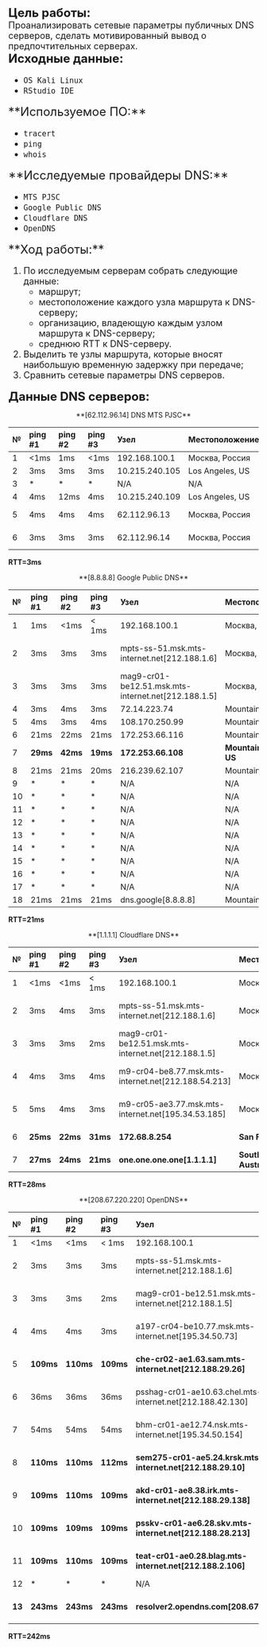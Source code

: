 <font size="5">**Цель работы:**</font><br>
<font size="4">Проанализировать сетевые параметры публичных DNS серверов, сделать мотивированный вывод о предпочтительных серверах.</font><br>
<font size="5">**Исходные данные:**</font><br>
<font size="4">

* `OS Kali Linux`
* `RStudio IDE`

</font>
<font size="5">**️Используемое ПО:**</font><br>
<font size="4">

* `tracert`
* `ping`
* `whois`
    
</font>
<font size="5">**Исследуемые провайдеры DNS:**</font><br>
<font size="4">

* `MTS PJSC`
* `Google Public DNS`
* `Cloudflare DNS`
* `OpenDNS`

</font>
<font size="5">**Ход работы:**</font><br>
<font size="4">

1. По исследуемым серверам собрать следующие данные: 
    * маршрут;
    * местоположение каждого узла маршрута к DNS-серверу;
    * организацию, владеющую каждым узлом маршрута к DNS-серверу;
    * среднюю RTT к DNS-серверу.
2. Выделить те узлы маршрута, которые вносят наибольшую временную задержку при передаче;
3. Сравнить сетевые параметры DNS серверов.

</font>

<font size="5">**Данные DNS серверов:**</font><br>
<center>**[62.112.96.14] DNS MTS PJSC**</center>

№  | ping #1  | ping #2  | ping #3  |                      Узел                             | Местоположение | Организация
:--|:---------|:---------|:---------|:------------------------------------------------------|:---------------|:------------
1  |<1ms      |1ms       |<1ms      |192.168.100.1                                          |Москва, Россия  |Роутер 
2  |3ms       |3ms       |3ms       |10.215.240.105                                         |Los Angeles, US |IANA
3  |*         |*         |*         |N/A                                                    |N/A             |N/A
4  |4ms       |12ms      |4ms       |10.215.240.109                                         |Los Angeles, US |IANA
5  |4ms       |4ms       |4ms       |62.112.96.13                                           |Москва, Россия  |MGTS adsl-rfc Client
6  |3ms       |3ms       |3ms       |62.112.96.14                                           |Москва, Россия  |MGTS adsl-rfc Client

**RTT=3ms**

<center>**[8.8.8.8] Google Public DNS**</center>

№  | ping #1  | ping #2  | ping #3  |                      Узел                             | Местоположение      | Организация
:--|:---------|:---------|:---------|:------------------------------------------------------|:--------------------|:------------
1  |1ms       |<1ms      |< 1ms     |192.168.100.1                                          |Москва, Россия       |Роутер 
2  |3ms       |3ms       |3ms       |mpts-ss-51.msk.mts-internet.net[212.188.1.6]           |Москва, Россия       |MTS PJSC [former ZAO MTU-Intel]
3  |3ms       |3ms       |3ms       |mag9-cr01-be12.51.msk.mts-internet.net[212.188.1.5]    |Москва, Россия       |MTS PJSC [former ZAO MTU-Intel]
4  |3ms       |4ms       |3ms       |72.14.223.74                                           |Mountain View, US    |Google LLS
5  |4ms       |3ms       |4ms       |108.170.250.99                                         |Mountain View, US    |Google LLS
6  |21ms      |22ms      |21ms      |172.253.66.116                                         |Mountain View, US    |Google LLS
7  |**29ms**  |**42ms**  |**19ms**  |**172.253.66.108**                                     |**Mountain View, US**|**Google LLS**
8  |21ms      |21ms      |20ms      |216.239.62.107                                         |Mountain View, US    |Google LLS
9  |*         |*         |*         |N/A                                                    |N/A                  |N/A
10 |*         |*         |*         |N/A                                                    |N/A                  |N/A
11 |*         |*         |*         |N/A                                                    |N/A                  |N/A
12 |*         |*         |*         |N/A                                                    |N/A                  |N/A
13 |*         |*         |*         |N/A                                                    |N/A                  |N/A
14 |*         |*         |*         |N/A                                                    |N/A                  |N/A
15 |*         |*         |*         |N/A                                                    |N/A                  |N/A
16 |*         |*         |*         |N/A                                                    |N/A                  |N/A
17 |*         |*         |*         |N/A                                                    |N/A                  |N/A
18 |21ms      |21ms      |21ms      |dns.google[8.8.8.8]                                    |Mountain View, US    |Google LLS

**RTT=21ms**

<center>**[1.1.1.1] Cloudflare DNS**</center>

№  | ping #1  | ping #2  | ping #3  |                      Узел                             | Местоположение                  | Организация
:--|:---------|:---------|:---------|:------------------------------------------------------|:--------------------------------|:------------
1  |<1ms      |<1ms      |< 1ms     |192.168.100.1                                          |Москва, Россия                   |Роутер 
2  |3ms       |4ms       |3ms       |mpts-ss-51.msk.mts-internet.net[212.188.1.6]           |Москва, Россия                   |MTS PJSC [former ZAO MTU-Intel]
3  |3ms       |3ms       |2ms       |mag9-cr01-be12.51.msk.mts-internet.net[212.188.1.5]    |Москва, Россия                   |MTS PJSC [former ZAO MTU-Intel]
4  |4ms       |3ms       |4ms       |m9-cr04-be8.77.msk.mts-internet.net[212.188.54.213]    |Москва, Россия                   |MTS PJSC [former ZAO MTU-Intel]
5  |5ms       |4ms       |3ms       |m9-cr05-ae3.77.msk.mts-internet.net[195.34.53.185]     |Москва, Россия                   |MTS PJSC [former ZAO MTU-Intel]
6  |**25ms**  |**22ms**  |**31ms**  |**172.68.8.254**                                       |**San Francisco, US**            |**Cloudflaire Inc.**
7  |**27ms**  |**24ms**  |**21ms**  |**one.one.one.one[1.1.1.1]**                           |**South Brisbane, Australia**    |**Cloudflaire DNS**                

**RTT=28ms**

<center>**[208.67.220.220] OpenDNS**</center>

№      | ping #1  | ping #2  | ping #3  |                      Узел                                 | Местоположение         | Организация
:--    |:---------|:---------|:---------|:----------------------------------------------------------|:-----------------------|:------------------------
1      |<1ms      |<1ms      |< 1ms     |192.168.100.1                                              |Москва, Россия          |Роутер 
2      |3ms       |3ms       |3ms       |mpts-ss-51.msk.mts-internet.net[212.188.1.6]               |Москва, Россия          |MTS PJSC [former ZAO MTU-Intel]
3      |3ms       |3ms       |2ms       |mag9-cr01-be12.51.msk.mts-internet.net[212.188.1.5]        |Москва, Россия          |MTS PJSC [former ZAO MTU-Intel]
4      |4ms       |4ms       |3ms       |a197-cr04-be10.77.msk.mts-internet.net[195.34.50.73]       |Москва, Россия          |MTS PJSC [former ZAO MTU-Intel]
5      |**109ms** |**110ms** |**109ms** |**che-cr02-ae1.63.sam.mts-internet.net[212.188.29.26]**    |**Москва, Россия**      |**MTS PJSC [former ZAO MTU-Intel]**
6      |36ms      |36ms      |36ms      |psshag-cr01-ae10.63.chel.mts-internet.net[212.188.42.130]  |Москва, Россия          |MTS PJSC [former ZAO MTU-Intel]
7      |54ms      |54ms      |54ms      |bhm-cr01-ae12.74.nsk.mts-internet.net[195.34.50.154]       |Москва, Россия          |MTS PJSC [former ZAO MTU-Intel]                
8      |**110ms** |**110ms** |**112ms** |**sem275-cr01-ae5.24.krsk.mts-internet.net[212.188.29.10]**|**Москва, Россия**      |**MTS PJSC [former ZAO MTU-Intel]**
9      |**109ms** |**110ms** |**109ms** |**akd-cr01-ae8.38.irk.mts-internet.net[212.188.29.138]**   |**Москва, Россия**      |**MTS PJSC [former ZAO MTU-Intel]**
10     |**109ms** |**109ms** |**109ms** |**psskv-cr01-ae6.28.skv.mts-internet.net[212.188.28.213]** |**Москва, Россия**      |**MTS PJSC [former ZAO MTU-Intel]**
11     |**109ms** |**110ms** |**109ms** |**teat-cr01-ae0.28.blag.mts-internet.net[212.188.2.106]**  |**Москва, Россия**      |**MTS PJSC [former ZAO MTU-Intel]**
12     |*         |*         |*         |N/A                                                        |N/A                     |N/A
**13** |**243ms** |**243ms** |**243ms** |**resolver2.opendns.com[208.67.220.220]**                  |**San Francisco, US**   |**Cisco OpenDNS, LLC**                 
  
**RTT=242ms**


















